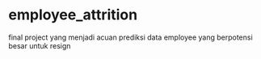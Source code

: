 # employee_attrition
final project yang menjadi acuan prediksi data employee yang berpotensi besar untuk resign
